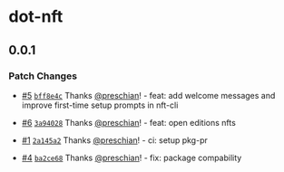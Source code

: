 # dot-nft

## 0.0.1

### Patch Changes

- [#5](https://github.com/preschian/dothub-cli/pull/5) [`bff8e4c`](https://github.com/preschian/dothub-cli/commit/bff8e4c3ec5cbb80377fd0a1b9b9370512e50deb) Thanks [@preschian](https://github.com/preschian)! - feat: add welcome messages and improve first-time setup prompts in nft-cli

- [#6](https://github.com/preschian/dothub-cli/pull/6) [`3a94028`](https://github.com/preschian/dothub-cli/commit/3a940281bbeeb32cdacfbddb3290b14ecd261dc1) Thanks [@preschian](https://github.com/preschian)! - feat: open editions nfts

- [#1](https://github.com/preschian/dothub-cli/pull/1) [`2a145a2`](https://github.com/preschian/dothub-cli/commit/2a145a2548480964d28f9dcdc1d0f42ec1d84358) Thanks [@preschian](https://github.com/preschian)! - ci: setup pkg-pr

- [#4](https://github.com/preschian/dothub-cli/pull/4) [`ba2ce68`](https://github.com/preschian/dothub-cli/commit/ba2ce682f3968b10a5cfd3aaf9ba47fa5595a8f0) Thanks [@preschian](https://github.com/preschian)! - fix: package compability

